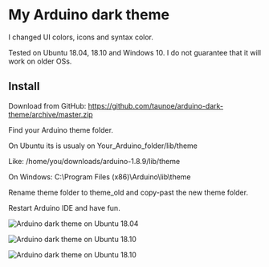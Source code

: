 # My Arduino dark theme

I changed UI colors, icons and syntax color.

Tested on Ubuntu 18.04, 18.10 and Windows 10. I do not guarantee that it will work on older OSs.

## Install

Download from GitHub: https://github.com/taunoe/arduino-dark-theme/archive/master.zip

Find your Arduino theme folder.

On Ubuntu its is usualy on Your_Arduino_folder/lib/theme

Like: /home/you/downloads/arduino-1.8.9/lib/theme

On Windows: C:\Program Files (x86)\Arduino\lib\theme

Rename theme folder to theme_old and copy-past the new theme folder.

Restart Arduino IDE and have fun.

![Arduino dark theme on Ubuntu 18.04](https://github.com/taunoe/arduino-dark-theme/blob/master/screenshots/arduino%20dark%20theme%20on%20ubuntu%2018.04.png)

![Arduino dark theme on Ubuntu 18.10](https://github.com/taunoe/arduino-dark-theme/blob/master/screenshots/arduino_dark_theme_on_ubuntu_18.10.png)

![Arduino dark theme on Ubuntu 18.10](https://github.com/taunoe/arduino-dark-theme/blob/master/screenshots/arduino_dark_theme_on_windows_10.PNG)
